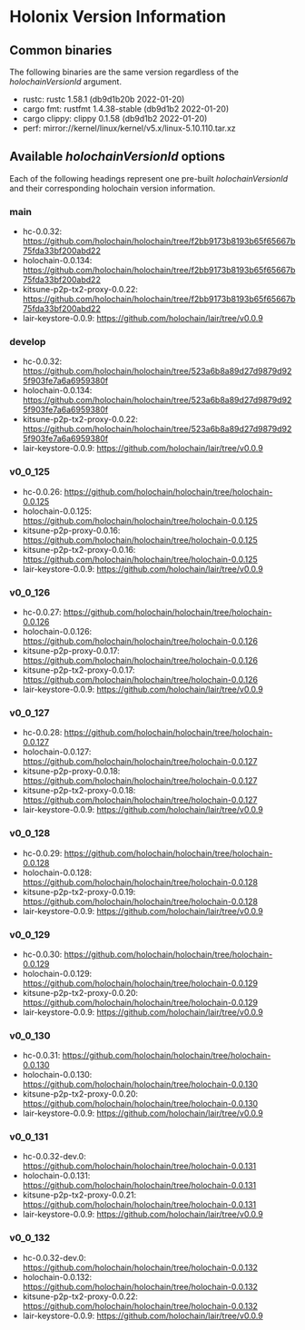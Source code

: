 # Holonix Version Information

## Common binaries
The following binaries are the same version regardless of the _holochainVersionId_ argument.

- rustc: rustc 1.58.1 (db9d1b20b 2022-01-20)
- cargo fmt: rustfmt 1.4.38-stable (db9d1b2 2022-01-20)
- cargo clippy: clippy 0.1.58 (db9d1b2 2022-01-20)
- perf: mirror://kernel/linux/kernel/v5.x/linux-5.10.110.tar.xz

## Available _holochainVersionId_ options
Each of the following headings represent one pre-built _holochainVersionId_ and their corresponding holochain version information.

### main
- hc-0.0.32: https://github.com/holochain/holochain/tree/f2bb9173b8193b65f65667b75fda33bf200abd22
- holochain-0.0.134: https://github.com/holochain/holochain/tree/f2bb9173b8193b65f65667b75fda33bf200abd22
- kitsune-p2p-tx2-proxy-0.0.22: https://github.com/holochain/holochain/tree/f2bb9173b8193b65f65667b75fda33bf200abd22
- lair-keystore-0.0.9: https://github.com/holochain/lair/tree/v0.0.9

### develop
- hc-0.0.32: https://github.com/holochain/holochain/tree/523a6b8a89d27d9879d925f903fe7a6a6959380f
- holochain-0.0.134: https://github.com/holochain/holochain/tree/523a6b8a89d27d9879d925f903fe7a6a6959380f
- kitsune-p2p-tx2-proxy-0.0.22: https://github.com/holochain/holochain/tree/523a6b8a89d27d9879d925f903fe7a6a6959380f
- lair-keystore-0.0.9: https://github.com/holochain/lair/tree/v0.0.9

### v0_0_125
- hc-0.0.26: https://github.com/holochain/holochain/tree/holochain-0.0.125
- holochain-0.0.125: https://github.com/holochain/holochain/tree/holochain-0.0.125
- kitsune-p2p-proxy-0.0.16: https://github.com/holochain/holochain/tree/holochain-0.0.125
- kitsune-p2p-tx2-proxy-0.0.16: https://github.com/holochain/holochain/tree/holochain-0.0.125
- lair-keystore-0.0.9: https://github.com/holochain/lair/tree/v0.0.9

### v0_0_126
- hc-0.0.27: https://github.com/holochain/holochain/tree/holochain-0.0.126
- holochain-0.0.126: https://github.com/holochain/holochain/tree/holochain-0.0.126
- kitsune-p2p-proxy-0.0.17: https://github.com/holochain/holochain/tree/holochain-0.0.126
- kitsune-p2p-tx2-proxy-0.0.17: https://github.com/holochain/holochain/tree/holochain-0.0.126
- lair-keystore-0.0.9: https://github.com/holochain/lair/tree/v0.0.9

### v0_0_127
- hc-0.0.28: https://github.com/holochain/holochain/tree/holochain-0.0.127
- holochain-0.0.127: https://github.com/holochain/holochain/tree/holochain-0.0.127
- kitsune-p2p-proxy-0.0.18: https://github.com/holochain/holochain/tree/holochain-0.0.127
- kitsune-p2p-tx2-proxy-0.0.18: https://github.com/holochain/holochain/tree/holochain-0.0.127
- lair-keystore-0.0.9: https://github.com/holochain/lair/tree/v0.0.9

### v0_0_128
- hc-0.0.29: https://github.com/holochain/holochain/tree/holochain-0.0.128
- holochain-0.0.128: https://github.com/holochain/holochain/tree/holochain-0.0.128
- kitsune-p2p-tx2-proxy-0.0.19: https://github.com/holochain/holochain/tree/holochain-0.0.128
- lair-keystore-0.0.9: https://github.com/holochain/lair/tree/v0.0.9

### v0_0_129
- hc-0.0.30: https://github.com/holochain/holochain/tree/holochain-0.0.129
- holochain-0.0.129: https://github.com/holochain/holochain/tree/holochain-0.0.129
- kitsune-p2p-tx2-proxy-0.0.20: https://github.com/holochain/holochain/tree/holochain-0.0.129
- lair-keystore-0.0.9: https://github.com/holochain/lair/tree/v0.0.9

### v0_0_130
- hc-0.0.31: https://github.com/holochain/holochain/tree/holochain-0.0.130
- holochain-0.0.130: https://github.com/holochain/holochain/tree/holochain-0.0.130
- kitsune-p2p-tx2-proxy-0.0.20: https://github.com/holochain/holochain/tree/holochain-0.0.130
- lair-keystore-0.0.9: https://github.com/holochain/lair/tree/v0.0.9

### v0_0_131
- hc-0.0.32-dev.0: https://github.com/holochain/holochain/tree/holochain-0.0.131
- holochain-0.0.131: https://github.com/holochain/holochain/tree/holochain-0.0.131
- kitsune-p2p-tx2-proxy-0.0.21: https://github.com/holochain/holochain/tree/holochain-0.0.131
- lair-keystore-0.0.9: https://github.com/holochain/lair/tree/v0.0.9

### v0_0_132
- hc-0.0.32-dev.0: https://github.com/holochain/holochain/tree/holochain-0.0.132
- holochain-0.0.132: https://github.com/holochain/holochain/tree/holochain-0.0.132
- kitsune-p2p-tx2-proxy-0.0.22: https://github.com/holochain/holochain/tree/holochain-0.0.132
- lair-keystore-0.0.9: https://github.com/holochain/lair/tree/v0.0.9
